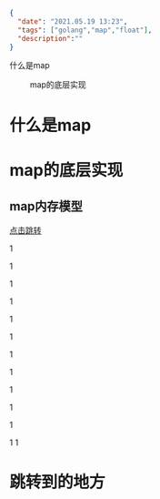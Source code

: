 ```json
{
  "date": "2021.05.19 13:23",
  "tags": ["golang","map","float"],
  "description":""
}
```

什么是map

&emsp; &emsp; map的底层实现

# 什么是map

# map的底层实现

## map内存模型




[点击跳转](#jump)

1

1

1

1

1


1

1

1


1

1

1

1 
1


















# <span id="jump">跳转到的地方</span>
